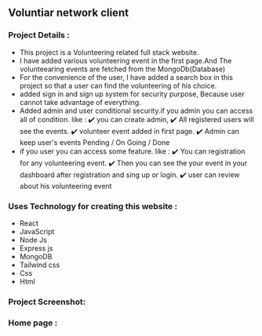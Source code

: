 ## Voluntiar network client

### Project Details : 

* This project is a Volunteering related full stack website.
* I have added various volunteering event in the first page.And The volunteearing events are fetched from the MongoDb(Database)
* For the convenience of the user, I have added a search box in this project so that a user can find the volunteering of his choice.
* added sign in and sign up system for security purpose, Because user cannot take advantage of everything.
* Added admin and user conditional security.if you admin you can access all of condition. like :
     ✔️ you can create admin,
     ✔️ All registered users will see the events.
     ✔️ volunteer event added in first page.
     ✔️ Admin can keep user's events Pending / On Going  / Done
* if you user you can access some feature. like :
     ✔️ You can registration for any volunteering event.
     ✔️ Then you can see the your event in your dashboard after registration and sing up or login.
     ✔️ user can review about his volunteering event
     
### Uses Technology for creating this website :

* React 
* JavaScript 
* Node Js 
* Express js 
* MongoDB
* Tailwind css 
* Css
* Html 

### Project Screenshot:
### Home page :


